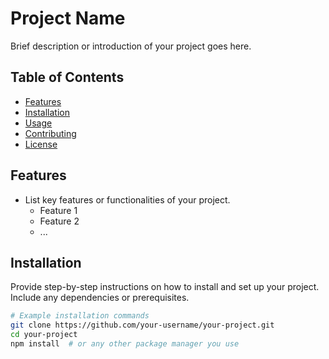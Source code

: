 # Project Name

Brief description or introduction of your project goes here.

## Table of Contents

- [Features](#features)
- [Installation](#installation)
- [Usage](#usage)
- [Contributing](#contributing)
- [License](#license)

## Features

- List key features or functionalities of your project.
  - Feature 1
  - Feature 2
  - ...

## Installation

Provide step-by-step instructions on how to install and set up your project. Include any dependencies or prerequisites.

```bash
# Example installation commands
git clone https://github.com/your-username/your-project.git
cd your-project
npm install  # or any other package manager you use
